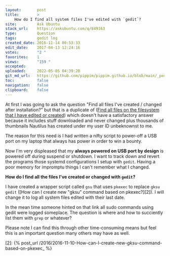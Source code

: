 ```yaml
---
layout:       post
title:        >
    How do I find all system files I've edited with `gedit`?
site:         Ask Ubuntu
stack_url:    https://askubuntu.com/q/849163
type:         Question
tags:         gedit log
created_date: 2016-11-14 00:53:33
edit_date:    2017-04-13 12:24:16
votes:        "2 "
favorites:    1
views:        "159 "
accepted:     
uploaded:     2022-05-05 04:39:28
git_md_url:   https://github.com/pippim/pippim.github.io/blob/main/_posts/2016/2016-11-14-How-do-I-find-all-system-files-I_ve-edited-with-_gedit__.md
toc:          false
navigation:   false
clipboard:    false
---
```


At first I was going to ask the question "Find all files I've created / changed after installation?" but that is a duplicate of ([Find all files on the filesystem that I have edited or created][1]) which doesn't have a satisfactory answer because it includes stuff downloaded and never changed plus thousands of thumbnails Nautilus has created under my user ID unbeknownst to me.

The reason for this need is I had written a nifty script to power-off a USB port on my laptop that always has power in order to win a bounty.

Now I'm very displeased that my **always powered on USB port by design** is powered off during suspend or shutdown. I want to track down and revert the programs those systemd configurations I setup with `gedit`. Having a poor memory for impromptu things I can't remember what I changed.

**How do I find all the files I've created or changed with `gedit`?**

I have created a wrapper script called `gsu` that uses `pkexec` to replace `gksu gedit` ([How can I create new &quot;gksu&quot; command based on pkexec?][2]). I will change it to log all system files edited with their last date. 

In the mean time someone hinted on that link all sudo commands using gedit were logged someplace. The question is where and how to succiently list them with `grep` or whatever?

Please note I can find this through other time-consuming means but feel this is an important question many others may have as well.

  [1]: https://askubuntu.com/questions/217477/find-all-files-on-the-filesystem-that-i-have-edited-or-created
  [2]: {% post_url /2016/2016-11-10-How-can-I-create-new-_gksu_-command-based-on-pkexec_ %}
